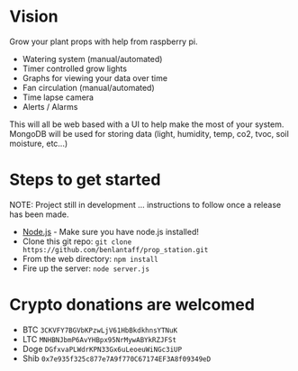 # Vision

Grow your plant props with help from raspberry pi.

- Watering system (manual/automated)
- Timer controlled grow lights
- Graphs for viewing your data over time
- Fan circulation (manual/automated)
- Time lapse camera
- Alerts / Alarms

This will all be web based with a UI to help make the most of your system.
MongoDB will be used for storing data (light, humidity, temp, co2, tvoc, soil moisture, etc...)

# Steps to get started
NOTE: Project still in development ... instructions to follow once a release has been made.
- [Node.js](https://nodejs.org) - Make sure you have node.js installed!
- Clone this git repo: `git clone https://github.com/benlantaff/prop_station.git`
- From the web directory: `npm install`
- Fire up the server: `node server.js`

# Crypto donations are welcomed

- BTC `3CKVFY7BGVbKPzwLjV61HbBkdkhnsYTNuK`
- LTC `MNHBNJbmP6AvYHBpx95NrMywABYkRZJFSt`
- Doge `DGfxvaPLWdrKPN33Gx6uLeoeuWiNGc3iUP`
- Shib `0x7e935f325c877e7A9f770C67174EF3A8f09349eD`
